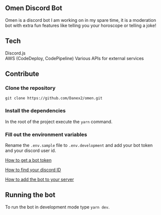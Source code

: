 ## Omen Discord Bot

Omen is a discord bot I am working on in my spare time, it is a moderation bot with extra fun features like telling you your horoscope or telling a joke!

## Tech

Discord.js  
AWS (CodeDeploy, CodePipeline)
Various APIs for external services

## Contribute

### Clone the repository

`git clone https://github.com/Danex2/omen.git`

### Install the dependencies

In the root of the project execute the `yarn` command.

### Fill out the environment variables

Rename the `.env.sample` file to `.env.development` and add your bot token and your discord user id.

[How to get a bot token](https://www.writebots.com/discord-bot-token/)

[How to find your discord ID](https://support.discord.com/hc/en-us/articles/206346498-Where-can-I-find-my-User-Server-Message-ID-)

[How to add the bot to your server](https://discordjs.guide/preparations/adding-your-bot-to-servers.html#bot-invite-links)

## Running the bot

To run the bot in development mode type `yarn dev`.
